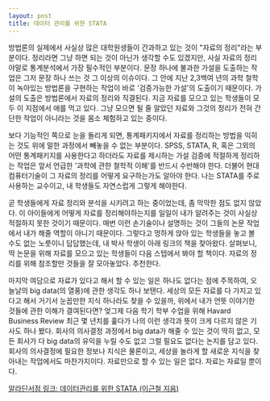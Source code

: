 ```yaml
---
layout: post
title: 데이터 관리를 위한 STATA
---
```


방법론의 실제에서 사실상 많은 대학원생들이 간과하고 있는 것이 "자료의 정리"라는 부분이다. 정리라면 그냥 하면 되는 것이 아닌가 생각할 수도 있겠지만, 사실 자료의 정리야말로 통계분석에서 가장 필수적인 부분이다. 문장 하나에 불과한 가설을 도출하는 작업은 그저 문장 하나 쓰는 것 그 이상의 이슈이다. 그 안에 지난 2,3백여 년의 과학 철학이 녹아있는 방법론을 구현하는 작업이 바로 '검증가능한 가설'의 도출이기 때문이다. 가설의 도출은 방법론에서 자료의 정리와 직결된다. 지금 자료를 모으고 있는 학생들이 모두 이 지점에서 애를 먹고 있다. 그냥 모으면 될 줄 알았던 자료와 그것의 정리가 전혀 간단한 작업이 아니라는 것을 몸소 체험하고 있는 중이다. 

보다 기능적인 쪽으로 눈을 돌리게 되면, 통계패키지에서 자료를 정리하는 방법을 익히는 것도 위에 말한 과정에서 빼놓을 수 없는 부분이다. SPSS, STATA, R, 혹은 그외의 어떤 통계패키지를 사용한다고 하더라도 자료를 제시하는 가설 검증에 적절하게 정리하는 작업은 앞서 언급한 '과학에 관한 철학적 이해'를 반드시 수반해야 한다. 더불어 현대 컴퓨터기술이 그 자료의 정리를 어떻게 요구하는가도 알아야 한다. 나는 STATA를 주로 사용하는 교수이고, 내 학생들도 자연스럽게 그렇게 해야한다. 

곧 학생들에게 자료 정리와 분석을 시키려고 하는 중이었는데, 좀 막막한 점도 없지 않았다. 이 아이들에게 어떻게 자료를 정리해야하는지를 일일이 내가 알려주는 것이 사실상 적절하지 못한 것이기 때문이다. 매번 이런 손기술이나 설명하는 것이 그들의 논문 작업에서 내가 해줄 역할이 아니기 때문이다. 그렇다고 멍하게 앉아 있는 학생들을 놓고 볼 수도 없는 노릇이니 답답했는데, 내 박사 학생이 아래 링크의 책을 찾아왔다. 살펴보니, 딱 논문을 위해 자료를 모으고 있는 학생들이 다음 스텝에서 봐야 할 책이다. 자료의 정리를 위해 참조할만 것들을 잘 모아놓았다. 추천한다. 

마지막 여담으로 자료가 있다고 해서 할 수 있는 일은 하나도 없다는 점에 주목하여, 오늘날의 big data(의 열풍)에 관한 생각도 하나 보탠다. 세상의 모든 자료를 다 가지고 있다고 해서 거기서 눈꼽만한 지식 하나라도 찾을 수 있을까, 위에서 내가 언뜻 이야기한 것들에 관한 이해가 결여된다면? 엊그제 다음 학기 학부 수업을 위해 Havard Business Review 최근 몇 년치를 훑다가 나의 이런 생각과 뜻이 크게 다르지 않은 기사도 하나 봤다. 회사의 의사결정 과정에서 big data가 해줄 수 있는 것이 딱히 없고, 모든 회사가 다 big data의 유익을 누릴 수도 없고 그럴 필요도 없다는 논지를 담고 있다. 회사의 의사결정에 필요한 정보나 지식은 물론이고, 세상을 놀라게 할 새로운 지식을 찾아내는 작업에서도 마찬가지이다. 자료만으로 할 수 있는 일은 없다. 자료는 자료일 뿐이다.

[알라딘서점 링크: 데이터관리를 위한 STATA (이근철 지음)](http://www.aladin.co.kr/shop/wproduct.aspx?ISBN=8997394673)

